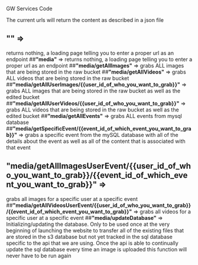 GW Services Code

The current urls will return the content as described in a json file
## **""** => 
returns nothing, a loading page telling you to enter a proper url as an endpoint
##**"media"** => 
returns nothing, a loading page telling you to enter a proper url as an endpoint
##**"media/getAllImages"** => 
grabs ALL images that are being stored in the raw bucket
##**"media/getAllVideos"** => 
grabs ALL videos that are being stored in the raw bucket
##**"media/getAllUserImages/{{user_id_of_who_you_want_to_grab}}"** => 
grabs ALL images that are being stored in the raw bucket as well as the edited bucket
##**"media/getAllUserVideos/{{user_id_of_who_you_want_to_grab}}"** => 
grabs ALL videos that are being stored in the raw bucket as well as the edited bucket
##**"media/getAllEvents"** => 
grabs ALL events from mysql database
##**"media/getSpecificEvent/{{event_id_of_which_event_you_want_to_grab}}"** => 
grabs a specific event from the mySQL database with all of the details about the event as well as all of the content that is associated with that event
## **"media/getAllImagesUserEvent/{{user_id_of_who_you_want_to_grab}}/{{event_id_of_which_event_you_want_to_grab}}"** => 
grabs all images for a specific user at a specific event
##**"media/getAllVideosUserEvent/{{user_id_of_who_you_want_to_grab}}/{{event_id_of_which_event_you_want_to_grab}}"** => 
grabs all videos for a specific user at a specific event
##**"media/updateDatabase"** => 
Initializing/updating the database. Only to be used once at the very beginning of launching the website to transfer all of the existing files that are stored in the s3 database but not yet tracked in the sql database specific to the api that we are using. Once the api is able to continually update the sql database every time an image is uploaded this function will never have to be run again
